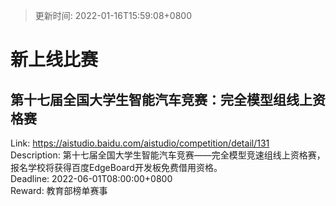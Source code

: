 > 更新时间: 2022-01-16T15:59:08+0800 

# 新上线比赛


## 第十七届全国大学生智能汽车竞赛：完全模型组线上资格赛
Link: https://aistudio.baidu.com/aistudio/competition/detail/131  
Description: 第十七届全国大学生智能汽车竞赛——完全模型竞速组线上资格赛，报名学校将获得百度EdgeBoard开发板免费借用资格。  
Deadline: 2022-06-01T08:00:00+0800  
Reward: 教育部榜单赛事  

